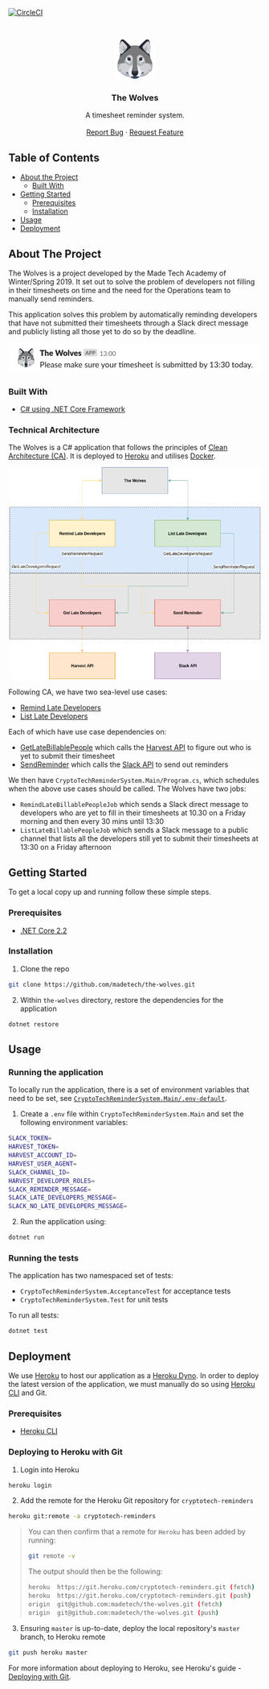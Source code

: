[![CircleCI](https://circleci.com/gh/madetech/the-wolves.svg?style=svg)](https://circleci.com/gh/madetech/the-wolves)

<br />
<p align="center">
  <a href="https://github.com/madetech/the-wolves">
    <img src="images/the-wolves-icon.png" alt="Logo" width="80" height="80">
  </a>

  <h3 align="center">The Wolves</h3>

  <p align="center">
    A timesheet reminder system.
    <br />
    <br />
    <a href="https://github.com/madetech/the-wolves/issues">Report Bug</a>
    ·
    <a href="https://github.com/madetech/the-wolves/issues">Request Feature</a>
  </p>
</p>

## Table of Contents

- [About the Project](#about-the-project)
  - [Built With](#built-with)
- [Getting Started](#getting-started)
  - [Prerequisites](#prerequisites)
  - [Installation](#installation)
- [Usage](#usage)
- [Deployment](#deployment)

## About The Project

The Wolves is a project developed by the Made Tech Academy of Winter/Spring 2019. It set out to solve the problem of developers not filling in their timesheets on time and the need for the Operations team to manually send reminders.

This application solves this problem by automatically reminding developers that have not submitted their timesheets through a Slack direct message and publicly listing all those yet to do so by the deadline.

<p align="center">
  <img src="images/the-wolves-reminder.png" alt="Logo" width="500">
</p>

### Built With

- [C# using .NET Core Framework](https://docs.microsoft.com/en-us/dotnet/core/)

### Technical Architecture

The Wolves is a C# application that follows the principles of [Clean Architecture (CA)](https://blog.cleancoder.com/uncle-bob/2012/08/13/the-clean-architecture.html). It is deployed to [Heroku](https://www.heroku.com/) and utilises [Docker](https://www.docker.com/).

<p align="center">
  <img src="images/technical-architecture.png" alt="Logo" width="500">
</p>

Following CA, we have two sea-level use cases:

- [Remind Late Developers](CryptoTechReminderSystem/UseCase/RemindLateBillablePeople.cs)
- [List Late Developers](CryptoTechReminderSystem/UseCase/ListLateBillablePeople.cs)

Each of which have use case dependencies on:

- [GetLateBillablePeople](CryptoTechReminderSystem/UseCase/GetLateBillablePeople.cs) which calls the [Harvest API](https://help.getharvest.com/api-v2/) to figure out who is yet to submit their timesheet
- [SendReminder](CryptoTechReminderSystem/UseCase/SendReminder.cs) which calls the [Slack API](https://api.slack.com/) to send out reminders

We then have `CryptoTechReminderSystem.Main/Program.cs`, which schedules when the
above use cases should be called. The Wolves have two jobs:

- `RemindLateBillablePeopleJob` which sends a Slack direct message to developers who are
  yet to fill in their timesheets at 10.30 on a Friday morning and then every 30 mins
  until 13:30
- `ListLateBillablePeopleJob` which sends a Slack message to a public channel that
  lists all the developers still yet to submit their timesheets at 13:30 on a Friday
  afternoon

## Getting Started

To get a local copy up and running follow these simple steps.

### Prerequisites

- [.NET Core 2.2 ](https://dotnet.microsoft.com/download/dotnet-core/2.2)

### Installation

1. Clone the repo

```sh
git clone https://github.com/madetech/the-wolves.git
```

2. Within `the-wolves` directory, restore the dependencies for the application

```sh
dotnet restore
```

## Usage

### Running the application

To locally run the application, there is a set of environment variables that need to be set, see [`CryptoTechReminderSystem.Main/.env-default`](CryptoTechReminderSystem.Main/.env-default).

1. Create a `.env` file within `CryptoTechReminderSystem.Main` and set the following environment variables:

```sh
SLACK_TOKEN=
HARVEST_TOKEN=
HARVEST_ACCOUNT_ID=
HARVEST_USER_AGENT=
SLACK_CHANNEL_ID=
HARVEST_DEVELOPER_ROLES=
SLACK_REMINDER_MESSAGE=
SLACK_LATE_DEVELOPERS_MESSAGE=
SLACK_NO_LATE_DEVELOPERS_MESSAGE=
```

2. Run the application using:

```sh
dotnet run
```

### Running the tests

The application has two namespaced set of tests:

- `CryptoTechReminderSystem.AcceptanceTest` for acceptance tests
- `CryptoTechReminderSystem.Test` for unit tests

To run all tests:

```sh
dotnet test
```

## Deployment

We use [Heroku](https://www.heroku.com) to host our application as a [Heroku Dyno](https://www.heroku.com/dynos). In order to deploy the latest version of the application, we must manually do so using [Heroku CLI](https://devcenter.heroku.com/articles/heroku-cli) and Git.

### Prerequisites

- [Heroku CLI](https://devcenter.heroku.com/articles/heroku-cli)

### Deploying to Heroku with Git

1. Login into Heroku

```sh
heroku login
```

2. Add the remote for the Heroku Git repository for `cryptotech-reminders`

```sh
heroku git:remote -a cryptotech-reminders
```

> You can then confirm that a remote for `Heroku` has been added by running:
> ```sh
> git remote -v
> ```
> The output should then be the following:
> ```sh
> heroku  https://git.heroku.com/cryptotech-reminders.git (fetch)
> heroku  https://git.heroku.com/cryptotech-reminders.git (push)
> origin  git@github.com:madetech/the-wolves.git (fetch)
> origin  git@github.com:madetech/the-wolves.git (push)
> ```

3. Ensuring `master` is up-to-date, deploy the local repository's `master` branch, to Heroku remote

```sh
git push heroku master
```

For more information about deploying to Heroku, see Heroku's guide - [Deploying with Git](https://devcenter.heroku.com/articles/git).
